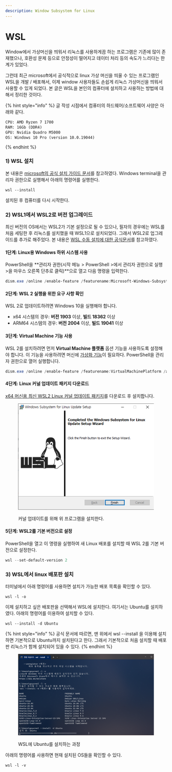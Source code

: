 ```yaml
---
description: Window Subsystem for Linux
---
```


# WSL

Window에서 가상머신을 띄워서 리눅스를 사용하게끔 하는 프로그램은 기존에 많이 존재했으나, 호환성 문제 등으로 안정성이 떨어지고 데이터 처리 등의 속도가 느리다는 한계가 있었다.

그런데 최근 microsoft에서 공식적으로 linux 가상 머신을 띄울 수 있는 프로그램인 WSL을 개발 / 배포해서, 이제 window 사용자들도 손쉽게 리눅스 가상머신을 띄워서 사용할 수 있게 되었다. 본 글은 WSL을 본인의 컴퓨터에 설치하고 사용하는 방법에 대해서 정리한 것이다.&#x20;

{% hint style="info" %}
글 작성 시점에서 컴퓨터의 하드웨어/소프트웨어 사양은 아래와 같다.&#x20;

```markup
CPU: AMD Ryzen 7 1700
RAM: 16Gb (DDR4)
GPU: Nvidia Quadro M5000
OS: Windows 10 Pro (version 10.0.19044)
```
{% endhint %}

### 1) WSL 설치

본 내용은 [microsoft의 공식 설치 가이드 문서](https://learn.microsoft.com/ko-kr/windows/wsl/install)를 참고하였다. Windows terminal을 관리자 권한으로 실행해서 아래의 명령어를 실행한다.

```
wsl --install
```

설치된 후 컴퓨터를 다시 시작한다.

### 2) WSL1에서 WSL2로 버전 업그레이드

최신 버전의 OS에서는 WSL2가 기본 설정으로 될 수 있으나, 필자의 경우에는 WSL를 처음 세팅한 후 리눅스를 설치했을 때 WSL1으로 설치되었다. 그래서 WSL2로 업그레이드를 추가로 해주었다. 본 내용은 [WSL 수동 설치에 대한 공식문서](https://learn.microsoft.com/ko-kr/windows/wsl/install-manual#step-4---download-the-linux-kernel-update-package)를 참고하였다.

#### 1단계: Linux용 Windows 하위 시스템 사용

PowerShell을 **관리자 권한(시작 메뉴 > PowerShell >에서 관리자 권한으로 실행 >을 마우스 오른쪽 단추로 클릭)**으로 열고 다음 명령을 입력한다.

```powershell
dism.exe /online /enable-feature /featurename:Microsoft-Windows-Subsystem-Linux /all /norestart
```

#### 2단계: WSL 2 실행을 위한 요구 사항 확인

WSL 2로 업데이트하려면 Windows 10을 실행해야 합니다.

* x64 시스템의 경우: **버전 1903** 이상, **빌드 18362** 이상
* ARM64 시스템의 경우: **버전 2004** 이상, **빌드 19041** 이상

#### 3단계: Virtual Machine 기능 사용

WSL 2를 설치하려면 먼저 **Virtual Machine 플랫폼** 옵션 기능을 사용하도록 설정해야 합니다. 이 기능을 사용하려면 머신에 [가상화 기능](https://learn.microsoft.com/ko-kr/windows/wsl/troubleshooting#error-0x80370102-the-virtual-machine-could-not-be-started-because-a-required-feature-is-not-installed)이 필요하다. PowerShell을 관리자 권한으로 열어 실행합니다.

```powershell
dism.exe /online /enable-feature /featurename:VirtualMachinePlatform /all /norestart
```

#### 4단계: Linux 커널 업데이트 패키지 다운로드

[x64 머신용 최신 WSL2 Linux 커널 업데이트 패키지](https://wslstorestorage.blob.core.windows.net/wslblob/wsl\_update\_x64.msi)를 다운로드 후 설치합니다.&#x20;

<figure><img src="../../../.gitbook/assets/WSL_package.png" alt=""><figcaption><p>커널 업데이트를 위해 위 프로그램을 설치한다.</p></figcaption></figure>

#### 5단계: WSL2를 기본 버전으로 설정

PowerShell을 열고 이 명령을 실행하여 새 Linux 배포를 설치할 때 WSL 2를 기본 버전으로 설정한다.

```powershell
wsl --set-default-version 2
```



### 3) WSL에서 linux 배포판 설치

터미널에서 아래 명령어를 사용하면 설치가 가능한 배포 목록을 확인할 수 있다.&#x20;

```
wsl -l -o
```

이제 설치하고 싶은 배포판을 선택해서 WSL에 설치한다. 여기서는 Ubuntu를 설치하였다. 아래의 명령어를 이용하여 설치할 수 있다.

```
wsl --install -d Ubuntu
```

{% hint style="info" %}
공식 문서에 따르면, 맨 위에서 wsl --install 을 이용해 설치하면 기본적으로 Ubuntu까지 설치된다고 한다. 그래서 기본적으로 처음 설치할 때 배포판 리눅스가 함께 설치되어 있을 수 있다.&#x20;
{% endhint %}

<figure><img src="../../../.gitbook/assets/wsl_ubuntu_install.png" alt=""><figcaption><p>WSL에 Ubuntu를 설치하는 과정</p></figcaption></figure>

아래의 명령어를 사용하면 현재 설치된 OS들을 확인할 수 있다.

```
wsl -l -v
```

